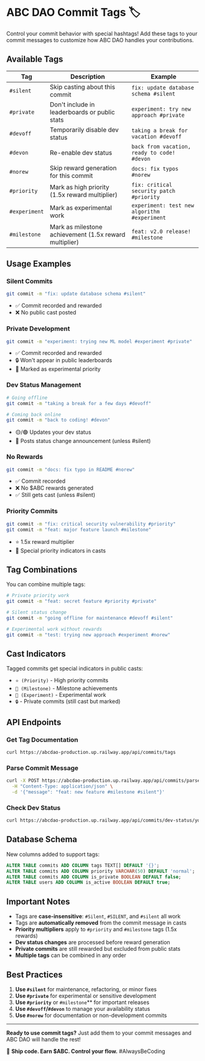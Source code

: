 # ABC DAO Commit Tags 🏷️

Control your commit behavior with special hashtags! Add these tags to your commit messages to customize how ABC DAO handles your contributions.

## Available Tags

| Tag | Description | Example |
|-----|-------------|---------|
| `#silent` | Skip casting about this commit | `fix: update database schema #silent` |
| `#private` | Don't include in leaderboards or public stats | `experiment: try new approach #private` |
| `#devoff` | Temporarily disable dev status | `taking a break for vacation #devoff` |
| `#devon` | Re-enable dev status | `back from vacation, ready to code! #devon` |
| `#norew` | Skip reward generation for this commit | `docs: fix typos #norew` |
| `#priority` | Mark as high priority (1.5x reward multiplier) | `fix: critical security patch #priority` |
| `#experiment` | Mark as experimental work | `experiment: test new algorithm #experiment` |
| `#milestone` | Mark as milestone achievement (1.5x reward multiplier) | `feat: v2.0 release! #milestone` |

## Usage Examples

### Silent Commits
```bash
git commit -m "fix: update database schema #silent"
```
- ✅ Commit recorded and rewarded
- ❌ No public cast posted

### Private Development
```bash
git commit -m "experiment: trying new ML model #experiment #private"
```
- ✅ Commit recorded and rewarded
- 🔒 Won't appear in public leaderboards
- 🧪 Marked as experimental priority

### Dev Status Management
```bash
# Going offline
git commit -m "taking a break for a few days #devoff"

# Coming back online  
git commit -m "back to coding! #devon"
```
- 🟡/🟢 Updates your dev status
- 📢 Posts status change announcement (unless #silent)

### No Rewards
```bash
git commit -m "docs: fix typo in README #norew"
```
- ✅ Commit recorded
- ❌ No $ABC rewards generated
- ✅ Still gets cast (unless #silent)

### Priority Commits
```bash
git commit -m "fix: critical security vulnerability #priority"
git commit -m "feat: major feature launch #milestone"
```
- ⭐ 1.5x reward multiplier
- 🎯 Special priority indicators in casts

## Tag Combinations

You can combine multiple tags:

```bash
# Private priority work
git commit -m "feat: secret feature #priority #private"

# Silent status change
git commit -m "going offline for maintenance #devoff #silent"

# Experimental work without rewards
git commit -m "test: trying new approach #experiment #norew"
```

## Cast Indicators

Tagged commits get special indicators in public casts:

- `⭐ (Priority)` - High priority commits
- `🎯 (Milestone)` - Milestone achievements  
- `🧪 (Experiment)` - Experimental work
- `🔒` - Private commits (still cast but marked)

## API Endpoints

### Get Tag Documentation
```bash
curl https://abcdao-production.up.railway.app/api/commits/tags
```

### Parse Commit Message
```bash
curl -X POST https://abcdao-production.up.railway.app/api/commits/parse \
  -H "Content-Type: application/json" \
  -d '{"message": "feat: new feature #milestone #silent"}'
```

### Check Dev Status
```bash
curl https://abcdao-production.up.railway.app/api/commits/dev-status/yourusername
```

## Database Schema

New columns added to support tags:

```sql
ALTER TABLE commits ADD COLUMN tags TEXT[] DEFAULT '{}';
ALTER TABLE commits ADD COLUMN priority VARCHAR(50) DEFAULT 'normal';
ALTER TABLE commits ADD COLUMN is_private BOOLEAN DEFAULT false;
ALTER TABLE users ADD COLUMN is_active BOOLEAN DEFAULT true;
```

## Important Notes

- Tags are **case-insensitive**: `#Silent`, `#SILENT`, and `#silent` all work
- Tags are **automatically removed** from the commit message in casts
- **Priority multipliers** apply to `#priority` and `#milestone` tags (1.5x rewards)
- **Dev status changes** are processed before reward generation
- **Private commits** are still rewarded but excluded from public stats
- **Multiple tags** can be combined in any order

## Best Practices

1. **Use `#silent`** for maintenance, refactoring, or minor fixes
2. **Use `#private`** for experimental or sensitive development
3. **Use `#priority`** or `#milestone`** for important releases
4. **Use `#devoff`/`#devon`** to manage your availability status
5. **Use `#norew`** for documentation or non-development commits

---

**Ready to use commit tags?** Just add them to your commit messages and ABC DAO will handle the rest! 

🚀 **Ship code. Earn $ABC. Control your flow.** #AlwaysBeCoding